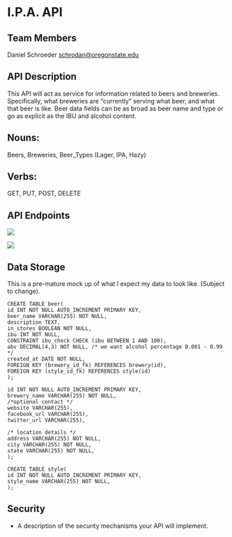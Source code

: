 # I.P.A. API

## Team Members

Daniel Schroeder <schrodan@oregonstate.edu>


## API Description

This API will act as service for information related to beers and breweries. Specifically, what breweries are “currently” serving what beer, and what that beer is like. Beer data fields can be as broad as beer name and type or go as explicit as the IBU and alcohol content. 

## Nouns:

Beers, Breweries, Beer_Types (Lager, IPA, Hazy)

## Verbs:

GET, PUT, POST, DELETE


## API Endpoints
![](https://documents.lucidchart.com/documents/f557ec7e-a11e-4557-9736-84f6cbef49a3/pages/0_0?a=1225&x=172&y=98&w=812&h=1961&store=1&accept=image%2F*&auth=LCA%20179adb0e7a4b170293c9b9f925a2cac1d5784cfc-ts%3D1526080812)

![](https://documents.lucidchart.com/documents/f557ec7e-a11e-4557-9736-84f6cbef49a3/pages/0_0?a=1224&x=966&y=168&w=810&h=428&store=1&accept=image%2F*&auth=LCA%203007eddb58ae28a1d0687edce4cc75a34ddd730d-ts%3D1526080812)



## Data Storage

This is a pre-mature mock up of what I expect my data to look like. (Subject to change).


```
CREATE TABLE beer(
id INT NOT NULL AUTO_INCREMENT PRIMARY KEY,
beer_name VARCHAR(255) NOT NULL,
description TEXT,
in_stores BOOLEAN NOT NULL,
ibu INT NOT NULL,
CONSTRAINT ibu_check CHECK (ibu BETWEEN 1 AND 100),
abv DECIMAL(4,3) NOT NULL, /* we want alcohol percentage 0.001 - 0.99 */
created_at DATE NOT NULL,
FOREIGN KEY (brewery_id_fk) REFERENCES brewery(id),
FOREIGN KEY (style_id_fk) REFERENCES style(id)
);
```


```CREATE TABLE brewery(
id INT NOT NULL AUTO_INCREMENT PRIMARY KEY,
brewery_name VARCHAR(255) NOT NULL,
/*optional contact */
website VARCHAR(255),
facebook_url VARCHAR(255),
twitter_url VARCHAR(255),

/* location details */
address VARCHAR(255) NOT NULL,
city VARCHAR(255) NOT NULL,
state VARCHAR(255) NOT NULL,
);
```

```
CREATE TABLE style(
id INT NOT NULL AUTO_INCREMENT PRIMARY KEY,
style_name VARCHAR(255) NOT NULL,
);
```
## Security
- A description of the security mechanisms your API will implement.


